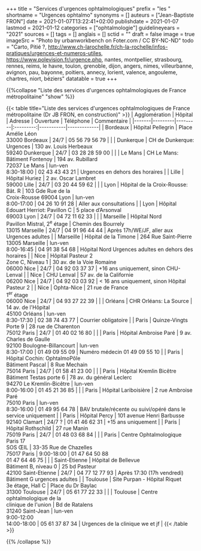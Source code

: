 +++
title = "Services d'urgences ophtalmologiques"
prefix = "les "
shortname = "Urgences ophtalmo"
synonyms = []
auteurs = ["Jean-Baptiste FRON"]
date = 2021-01-07T13:22:41+02:00
publishdate = 2021-01-07
lastmod = 2021-01-12
categories = ["ophtalmologie"]
guidelineyears = "2021"
sources = []
tags = []
anglais = []
sctid = ""
draft = false
image = true
imageSrc = "Photo by urbanworkbench on Foter.com / CC BY-NC-ND"
todo = "Carto, Pitié ?, http://www.ch-larochelle.fr/ch-la-rochelle/infos-pratiques/urgences-et-numeros-utiles, https://www.polevision.fr/urgence.php, nantes, montpellier, strasbourg, rennes, reims, le havre, toulon, grenoble, dijon, angers, nimes, villeurbanne, avignon, pau, bayonne, poitiers, annecy, lorient, valence, angouleme, chartres, niort, béziers"
datatable = true
+++

{{%collapse "Liste des services d'urgences ophtalmologiques de France métropolitaine" "show" %}}

{{< table title="Liste des services d'urgences ophtalmologiques de France métropolitaine (Dr JB FRON, en construction)" >}}
| Agglomération | Hôpital | Adresse | Ouverture | Téléphone | Commentaire |
|-------|---------|---------|:---------:|-----------|-------------|
| Bordeaux | Hôpital Pellegrin | Place Amélie Léon<br>33000 Bordeaux | 24/7 | 05 56 79 56 79 | |
| Dunkerque | CH de Dunkerque: Urgences | 130 av. Louis Herbeaux<br>59240 Dunkerque | 24/7 | 03 28 28 59 00 | |
| Le Mans | CH Le Mans: Bâtiment Fontenoy | 194 av. Rubillard<br>72037 Le Mans | lun-ven<br>8:30-18:00 | 02 43 43 43 21 | Urgences en dehors des horaires |
| Lille | Hôpital Huriez | 2 av. Oscar Lambret<br>59000 Lille | 24/7 | 03 20 44 59 62 | |
| Lyon | Hôpital de la Croix-Rousse: Bât. R | 103 Gde Rue de la<br>Croix-Rousse 69004 Lyon | lun-ven<br>8:00-17:00 | 04 26 10 91 28 | Aller aux consultations |
| Lyon | Hôpital Edouart Herriot: Pavillon C | 5 place d’Arsonval<br>69003 Lyon | 24/7 | 04 72 11 62 33 | |
| Marseille | Hôpital Nord<br>Pavillon Mistral, 2<sup>e</sup> étage | Chemin des Bourrely<br>13015 Marseille | 24/7 | 04 91 96 44 44 | Après 17h/WE/JF, aller aux Urgences adultes |
| Marseille | Hôpital de la Timone | 264 Rue Saint-Pierre<br>13005 Marseille | lun-ven<br>8:00-16:45 | 04 91 38 54 68 | Hôpital Nord Urgences adultes en dehors des horaires |
| Nice | Hôpital Pasteur 2<br>Zone C, Niveau 1 | 30 av. de la Voie Romaine<br>06000 Nice | 24/7 | 04 92 03 37 37 | +16 ans uniquement, sinon CHU-Lenval |
| Nice | CHU Lenval | 57 av. de la Californie<br>06200 Nice | 24/7 | 04 92 03 03 92 | < 16 ans uniquement, sinon Hôpital Pasteur 2 |
| Nice | Ophta-Nice | 21 rue de France<br>1<sup>er</sup> étage<br>06000 Nice | 24/7 | 04 93 27 22 39 | |
| Orléans | CHR Orléans: La Source | 14 av. de l'Hôpital<br>45100 Orléans | lun-ven<br>8:30-17:30 | 02 38 74 43 77 | Courrier obligatoire |
| Paris | Quinze-Vingts<br>Porte 9 | 28 rue de Charenton<br>75012 Paris | 24/7 | 01 40 02 16 80 | |
| Paris | Hôpital Ambroise Paré | 9 av. Charles de Gaulle<br>92100 Boulogne-Billancourt | lun-ven<br>8:30-17:00 | 01 49 09 55 09 | Numéro médecin 01 49 09 55 10 |
| Paris | Hôpital Cochin: OphtalmoPôle<br>Bâtiment Pascal | 8 Rue Mechain<br>75014 Paris | 24/7 | 01 58 41 23 00 | |
| Paris | Hôpital Kremlin Bicêtre<br>Bâtiment Testas porte 6 | 78 av. du général Leclerc<br>94270 Le Kremlin-Bicêtre | lun-ven<br>8:00-16:00 | 01 45 21 36 85 | |
| Paris | Hôpital Lariboisière | 2 rue Ambroise Paré<br>75010 Paris | lun-ven<br>8:30-16:00 | 01 49 95 64 78 | BAV brutale/récente ou suivi/opéré dans le service uniquement |
| Paris | Hôpital Percy | 101 avenue Henri Barbusse<br>92140 Clamart | 24/7 ? | 01 41 46 62 31 | +15 ans uniquement |
| Paris | Hôpital Rothschild | 27 rue Manin<br>75019 Paris | 24/7 | 01 48 03 68 84 | |
| Paris | Centre Ophtalmologique Paris 17<br>SOS ŒIL | 33-35 Rue de Chazelles<br>75017 Paris | 9:00-18:00 | 01 47 64 50 88<br>01 47 64 46 75 | |
| Saint-Etienne | Hôpital de Bellevue<br>Bâtiment B, niveau 0 | 25 bd Pasteur<br>42100 Saint-Etienne | 24/7 | 04 77 12 77 93 | Après 17:30 (17h vendredi) Bâtiment G urgences adultes |
| Toulouse | Site Purpan - Hôpital Riquet<br>3e étage, Hall C | Place du Dr Baylac<br>31300 Toulouse | 24/7 | 05 61 77 22 33 | |
| Toulouse | Centre ophtalmologique de la<br>clinique de l'union | Bd de Ratalens<br>31240 Saint-Jean | lun-ven<br>9:00-12:00<br>14:00-18:00 | 05 61 37 87 34 | Urgences de la clinique we et jf |
{{< /table >}}

{{% /collapse %}}
